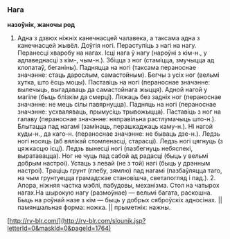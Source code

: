 ### Нага
**назоўнік, жаночы род**

1. Адна з дзвюх ніжніх канечнасцей чалавека, а таксама адна з канечнасцей жывёл. Доўгія ногі. Пераступіць з нагі на нагу. Перанесці хваробу на нагах. Ісці нага ў нагу (нароўні з кім-н., у адпаведнасці з кім-, чым-н.). Збіцца з ног (стаміцца, змучыцца ад клопатаў, беганіны). Падняцца на ногі (таксама пераноснае значэнне: стаць дарослым, самастойным). Бегчы з усіх ног (вельмі хутка, што ёсць моцы). Паставіць на ногі (пераноснае значэнне: вылечыць, выгадаваць да самастойнага жыцця). Адной нагой у магіле (быць блізкім да смерці). Ляжаць без задніх ног (пераноснае значэнне: не мець сілы павярнуцца). Падняць на ногі (пераноснае значэнне: усхваляваць, прымусіць трывожыцца). Паставіць з ног на галаву (пераноснае значэнне: няправільна растлумачыць што-н.). Блытацца пад нагамі (замінаць, перашкаджаць каму-н.). Ні нагой куды-н., да каго-н. (пераноснае значэнне: не бываць дзе-н.). Ледзь ногі носяць (аб вялікай стомленасці, старасці). Ледзь ногі цягнуць (з цяжкасцю ісці). Ледзь вынесці ногі (пазбегнуць небяспекі, выратавацца). Ног не чуць пад сабой ад радасці (быць у вельмі добрым настроі). Устаць з левай (не з той) нагі (быць у дрэнным настроі). Траціць грунт (глебу, зямлю) пад нагамі (пазбаўляцца таго, на чым грунтуецца грамадскае становішча, светапогляд і пад.). 2. Апора, ніжняя частка мэблі, пабудовы, механізма. Стол на чатырох нагах.На шырокую нагу (размоўнае) — вельмі багата, раскошна. Быць на роўнай назе з кім — быць у добрых сяброўскіх адносінах. || памяншальная форма: ножка. || прыметнік: нажны.

<a rel="author">[http://rv-blr.com/](http://rv-blr.com/slounik.jsp?letterId=0&maskId=0&pageId=1764)</a>
